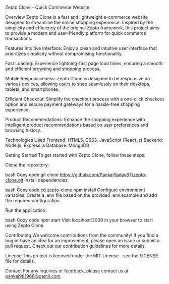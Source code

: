 Zepto Clone - Quick Commerce Website

Overview
Zepto Clone is a fast and lightweight e-commerce website designed to streamline the online shopping experience. Inspired by the simplicity and efficiency of the original Zepto framework, this project aims to provide a modern and user-friendly platform for quick commerce transactions.

Features
Intuitive Interface: Enjoy a clean and intuitive user interface that prioritizes simplicity without compromising functionality.

Fast Loading: Experience lightning-fast page load times, ensuring a smooth and efficient browsing and shopping process.

Mobile Responsiveness: Zepto Clone is designed to be responsive on various devices, allowing users to shop seamlessly on their desktops, tablets, and smartphones.

Efficient Checkout: Simplify the checkout process with a one-click checkout option and secure payment gateways for a hassle-free shopping experience.

Product Recommendations: Enhance the shopping experience with intelligent product recommendations based on user preferences and browsing history.

Technologies Used
Frontend: HTML5, CSS3, JavaScript (React.js)
Backend: Node.js, Express.js
Database: MongoDB



Getting Started
To get started with Zepto Clone, follow these steps:

Clone the repository:

bash
Copy code
git clone https://github.com/PankajYadav67/zepto-clone.git
Install dependencies:

bash
Copy code
cd zepto-clone
npm install
Configure environment variables:
Create a .env file based on the provided .env.example and add the required configuration.

Run the application:

bash
Copy code
npm start
Visit localhost:3000 in your browser to start using Zepto Clone.

Contributing
We welcome contributions from the community! If you find a bug or have an idea for an improvement, please open an issue or submit a pull request. Check out our contribution guidelines for more details.

License
This project is licensed under the MIT License - see the LICENSE file for details.

Contact
For any inquiries or feedback, please contact us at pankaj981966@gamil.com.

